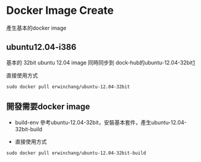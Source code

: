 # Docker Image Create
產生基本的docker image

## ubuntu12.04-i386

 基本的 32bit ubuntu 12.04 image
 同時同步到 dock-hub的ubuntu-12.04-32bit[1]

 直接使用方式

 ```
 sudo docker pull erwinchang/ubuntu-12.04-32bit
 ```


## 開發需要docker image

 - build-env 參考ubuntu-12.04-32bit，安裝基本套件，產生ubuntu-12.04-32bit-build

 - 直接使用方式

 ```
 sudo docker pull erwinchang/ubuntu-12.04-32bit-build
 ```


 [1]:https://hub.docker.com/r/erwinchang/ubuntu-12.04-32bit/
